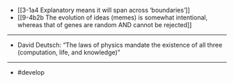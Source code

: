 - [[3-1a4 Explanatory means it will span across ‘boundaries’]]
- [[9-4b2b The evolution of ideas (memes) is somewhat intentional, whereas that of genes are random AND cannot be rejected]]
---
- David Deutsch: “The laws of physics mandate the existence of all three (computation, life, and knowledge)”
---
- #develop
